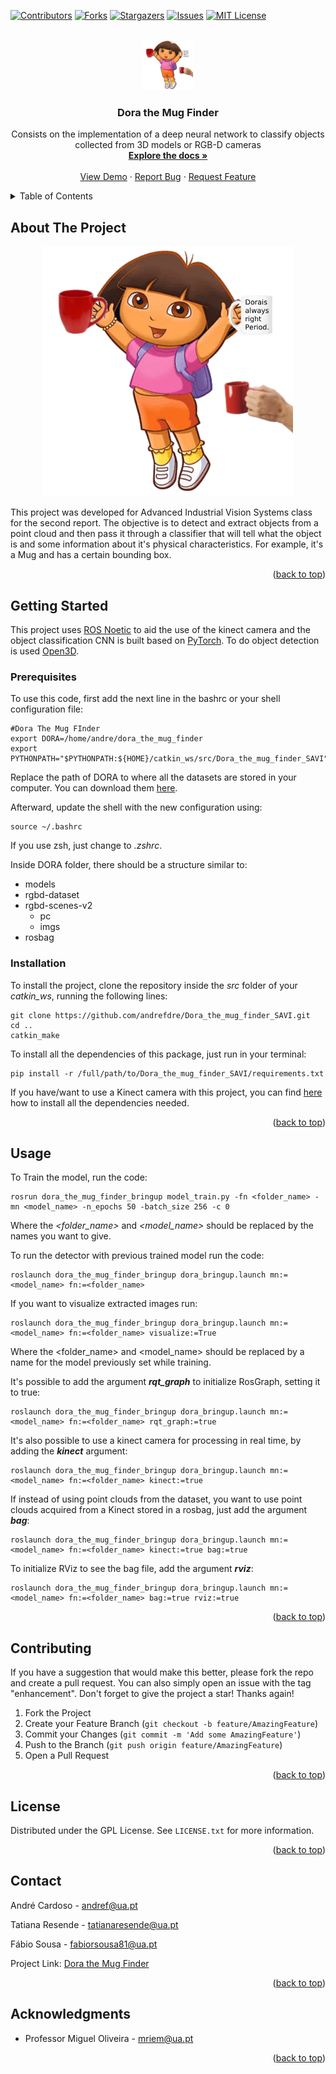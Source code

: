 <!-- Improved compatibility of back to top link: See: https://github.com/othneildrew/Best-README-Template/pull/73 -->
<a name="readme-top"></a>
<!--
*** Thanks for checking out the Best-README-Template. If you have a suggestion
*** that would make this better, please fork the repo and create a pull request
*** or simply open an issue with the tag "enhancement".
*** Don't forget to give the project a star!
*** Thanks again! Now go create something AMAZING! :D
-->



<!-- PROJECT SHIELDS -->
<!--
*** I'm using markdown "reference style" links for readability.
*** Reference links are enclosed in brackets [ ] instead of parentheses ( ).
*** See the bottom of this document for the declaration of the reference variables
*** for contributors-url, forks-url, etc. This is an optional, concise syntax you may use.
*** https://www.markdownguide.org/basic-syntax/#reference-style-links
-->
[![Contributors][contributors-shield]][contributors-url]
[![Forks][forks-shield]][forks-url]
[![Stargazers][stars-shield]][stars-url]
[![Issues][issues-shield]][issues-url]
[![MIT License][license-shield]][license-url]



<!-- PROJECT LOGO -->
<br />
<div align="center">
  <a href="https://github.com/github_username/repo_name">
    <img src="Docs/logo.svg" alt="Logo" width="80" height="80">
  </a>

<h3 align="center">Dora the Mug Finder</h3>

  <p align="center">
    Consists on the implementation of a deep neural network to classify objects collected from 3D models or RGB-D cameras
    <br />
    <a href="https://github.com/github_username/repo_name"><strong>Explore the docs »</strong></a>
    <br />
    <br />
    <a href="https://github.com/github_username/repo_name">View Demo</a>
    ·
    <a href="https://github.com/github_username/repo_name/issues">Report Bug</a>
    ·
    <a href="https://github.com/github_username/repo_name/issues">Request Feature</a>
  </p>
</div>



<!-- TABLE OF CONTENTS -->
<details>
  <summary>Table of Contents</summary>
  <ol>
    <li>
      <a href="#about-the-project">About The Project</a>
      <ul>
        <li><a href="#built-with">Built With</a></li>
      </ul>
    </li>
    <li>
      <a href="#getting-started">Getting Started</a>
      <ul>
        <li><a href="#prerequisites">Prerequisites</a></li>
        <li><a href="#installation">Installation</a></li>
      </ul>
    </li>
    <li><a href="#usage">Usage</a></li>
    <li><a href="#roadmap">Roadmap</a></li>
    <li><a href="#contributing">Contributing</a></li>
    <li><a href="#license">License</a></li>
    <li><a href="#contact">Contact</a></li>
    <li><a href="#acknowledgments">Acknowledgments</a></li>
  </ol>
</details>



<!-- ABOUT THE PROJECT -->
## About The Project
<div align="center">
<img  src="Docs/logo.svg" alt="Logo" width="400">
</div>

This project was developed for Advanced Industrial Vision Systems class for the second report. The objective is to detect and extract objects from a point cloud and then pass it through a classifier that will tell what the object is and some information about it's physical characteristics. For example, it's a Mug and has a certain bounding box.  

<p align="right">(<a href="#readme-top">back to top</a>)</p>



<!-- ### Built With

* [![Next][Next.js]][Next-url]
* [![React][React.js]][React-url]
* [![Vue][Vue.js]][Vue-url]
* [![Angular][Angular.io]][Angular-url]
* [![Svelte][Svelte.dev]][Svelte-url]
* [![Laravel][Laravel.com]][Laravel-url]
* [![Bootstrap][Bootstrap.com]][Bootstrap-url]
* [![JQuery][JQuery.com]][JQuery-url]

<p align="right">(<a href="#readme-top">back to top</a>)</p> -->



<!-- GETTING STARTED -->
## Getting Started

This project uses [ROS Noetic](http://wiki.ros.org/ROS/Installation) to aid the use of the kinect camera and the object classification CNN is built based on [PyTorch](https://pytorch.org/). To do object detection is used [Open3D](http://www.open3d.org/).

### Prerequisites

To use this code, first add the next line in the bashrc or your shell configuration file:

  ```
#Dora The Mug FInder
export DORA=/home/andre/dora_the_mug_finder
export PYTHONPATH="$PYTHONPATH:${HOME}/catkin_ws/src/Dora_the_mug_finder_SAVI"
  ```
Replace the path of DORA to where all the datasets are stored in your computer. You can download them [here](rgbd-dataset.cs.washington.edu/dataset/rgbd-scenes-v2/0).

Afterward, update the shell with the new configuration using:
```
source ~/.bashrc
```
If you use zsh, just change to *.zshrc*.

Inside DORA folder, there should be a structure similar to:
  - models
  - rgbd-dataset
  - rgbd-scenes-v2
    - pc
    - imgs
  - rosbag



### Installation
To install the project, clone the repository inside the *src* folder of your *catkin_ws*, running the following lines:
```
git clone https://github.com/andrefdre/Dora_the_mug_finder_SAVI.git
cd ..
catkin_make
```

To install all the dependencies of this package, just run in your terminal:
```
pip install -r /full/path/to/Dora_the_mug_finder_SAVI/requirements.txt
```

If you have/want to use a Kinect camera with this project, you can find [here](https://github.com/AutoMecUA/AutoMec-AD/wiki/Users'-guide-to-Software#rgb-camera) how to install all the dependencies needed.

<p align="right">(<a href="#readme-top">back to top</a>)</p>


<!-- USAGE EXAMPLES -->
## Usage

To Train the model, run the code:
```
rosrun dora_the_mug_finder_bringup model_train.py -fn <folder_name> -mn <model_name> -n_epochs 50 -batch_size 256 -c 0
```

Where the *<folder_name>* and *<model_name>*  should be replaced by the names you want to give. 

To run the detector with previous trained model run the code:
```
roslaunch dora_the_mug_finder_bringup dora_bringup.launch mn:=<model_name> fn:=<folder_name>
```

If you want to visualize extracted images run:
```
roslaunch dora_the_mug_finder_bringup dora_bringup.launch mn:=<model_name> fn:=<folder_name> visualize:=True
```
Where the <folder_name> and <model_name> should be replaced by a name for the model previously set while training. 

It's possible to add the argument __*rqt_graph*__ to initialize RosGraph, setting it to true:
```
roslaunch dora_the_mug_finder_bringup dora_bringup.launch mn:=<model_name> fn:=<folder_name> rqt_graph:=true
```
It's also possible to use a kinect camera for processing in real time, by adding the __*kinect*__ argument:
```
roslaunch dora_the_mug_finder_bringup dora_bringup.launch mn:=<model_name> fn:=<folder_name> kinect:=true
```
If instead of using point clouds from the dataset, you want to use point clouds acquired from a Kinect stored in a rosbag, just add the argument __*bag*__:
```
roslaunch dora_the_mug_finder_bringup dora_bringup.launch mn:=<model_name> fn:=<folder_name> kinect:=true bag:=true
```

To initialize RViz to see the bag file, add the argument __*rviz*__:
```
roslaunch dora_the_mug_finder_bringup dora_bringup.launch mn:=<model_name> fn:=<folder_name> bag:=true rviz:=true
```
<p align="right">(<a href="#readme-top">back to top</a>)</p>

<!-- CONTRIBUTING -->
## Contributing

If you have a suggestion that would make this better, please fork the repo and create a pull request. You can also simply open an issue with the tag "enhancement".
Don't forget to give the project a star! Thanks again!

1. Fork the Project
2. Create your Feature Branch (`git checkout -b feature/AmazingFeature`)
3. Commit your Changes (`git commit -m 'Add some AmazingFeature'`)
4. Push to the Branch (`git push origin feature/AmazingFeature`)
5. Open a Pull Request

<p align="right">(<a href="#readme-top">back to top</a>)</p>



<!-- LICENSE -->
## License

Distributed under the GPL License. See `LICENSE.txt` for more information.

<p align="right">(<a href="#readme-top">back to top</a>)</p>



<!-- CONTACT -->
## Contact

André Cardoso - andref@ua.pt

Tatiana Resende - tatianaresende@ua.pt

Fábio Sousa - fabiorsousa81@ua.pt

Project Link: [Dora the Mug Finder](https://github.com/andrefdre/Dora_the_mug_finder_SAVI)

<p align="right">(<a href="#readme-top">back to top</a>)</p>



<!-- ACKNOWLEDGMENTS -->
## Acknowledgments

* Professor Miguel Oliveira - mriem@ua.pt

<p align="right">(<a href="#readme-top">back to top</a>)</p>



<!-- MARKDOWN LINKS & IMAGES -->
<!-- https://www.markdownguide.org/basic-syntax/#reference-style-links -->
[contributors-shield]: https://img.shields.io/github/contributors/andrefdre/Dora_the_mug_finder_SAVI.svg?style=for-the-badge
[contributors-url]: https://github.com/andrefdre/Dora_the_mug_finder_SAVI/graphs/contributors
[forks-shield]: https://img.shields.io/github/forks/andrefdre/Dora_the_mug_finder_SAVI.svg?style=for-the-badge
[forks-url]: https://github.com/andrefdre/Dora_the_mug_finder_SAVI/network/members
[stars-shield]: https://img.shields.io/github/stars/andrefdre/Dora_the_mug_finder_SAVI.svg?style=for-the-badge
[stars-url]: https://github.com/andrefdre/Dora_the_mug_finder_SAVI/stargazers
[issues-shield]: https://img.shields.io/github/issues/andrefdre/Dora_the_mug_finder_SAVI.svg?style=for-the-badge
[issues-url]: https://github.com/andrefdre/Dora_the_mug_finder_SAVI/issues
[license-shield]: https://img.shields.io/github/license/andrefdre/Dora_the_mug_finder_SAVI.svg?style=for-the-badge
[license-url]: https://github.com/andrefdre/Dora_the_mug_finder_SAVI/blob/master/LICENSE.txt
[product-screenshot]: Docs/logo.svg
<!-- [Next.js]: https://img.shields.io/badge/next.js-000000?style=for-the-badge&logo=nextdotjs&logoColor=white
[Next-url]: https://nextjs.org/
[React.js]: https://img.shields.io/badge/React-20232A?style=for-the-badge&logo=react&logoColor=61DAFB
[React-url]: https://reactjs.org/
[Vue.js]: https://img.shields.io/badge/Vue.js-35495E?style=for-the-badge&logo=vuedotjs&logoColor=4FC08D
[Vue-url]: https://vuejs.org/
[Angular.io]: https://img.shields.io/badge/Angular-DD0031?style=for-the-badge&logo=angular&logoColor=white
[Angular-url]: https://angular.io/
[Svelte.dev]: https://img.shields.io/badge/Svelte-4A4A55?style=for-the-badge&logo=svelte&logoColor=FF3E00
[Svelte-url]: https://svelte.dev/
[Laravel.com]: https://img.shields.io/badge/Laravel-FF2D20?style=for-the-badge&logo=laravel&logoColor=white
[Laravel-url]: https://laravel.com
[Bootstrap.com]: https://img.shields.io/badge/Bootstrap-563D7C?style=for-the-badge&logo=bootstrap&logoColor=white
[Bootstrap-url]: https://getbootstrap.com
[JQuery.com]: https://img.shields.io/badge/jQuery-0769AD?style=for-the-badge&logo=jquery&logoColor=white
[JQuery-url]: https://jquery.com  -->
